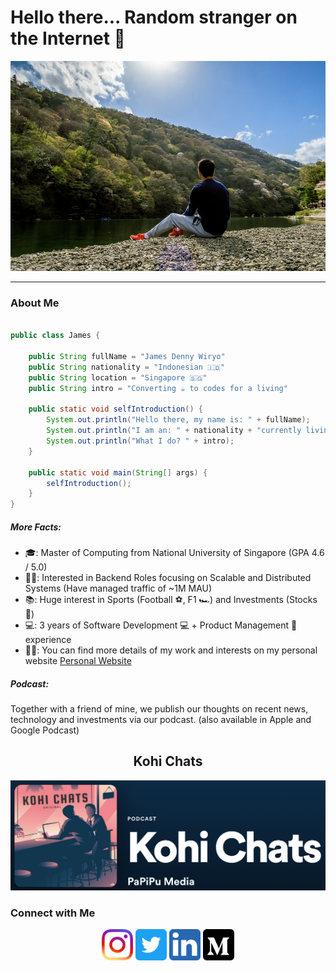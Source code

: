# Hello there... Random stranger on the Internet 👋

[![Personal Website](./Images/Kyoto_Personal_Profile.jpeg)](https://www.jwiryo.com/)

---

### About Me

```java

public class James {
    
    public String fullName = "James Denny Wiryo"
    public String nationality = "Indonesian 🇮🇩"
    public String location = "Singapore 🇸🇬"
    public String intro = "Converting ☕ to codes for a living"

    public static void selfIntroduction() {
        System.out.println("Hello there, my name is: " + fullName);
        System.out.println("I am an: " + nationality + "currently living in: " + location);
        System.out.println("What I do? " + intro);
    }

    public static void main(String[] args) {
        selfIntroduction();
    }
}
```

##### More Facts:

* 🎓:   Master of Computing from National University of Singapore (GPA 4.6 / 5.0)
* 🙋‍♂️:   Interested in Backend Roles focusing on Scalable and Distributed Systems (Have managed traffic of ~1M MAU)
* 📚:   Huge interest in Sports (Football ⚽, F1 🏎️) and Investments (Stocks 💸)
* 💻:  3 years of Software Development 💻 + Product Management 💼 experience
* ✍🏻:   You can find more details of my work and interests on my personal website [Personal Website](https://www.jwiryo.com/)

##### Podcast:
Together with a friend of mine, we publish our thoughts on recent news, technology and investments via our podcast. (also available in Apple and Google Podcast)
<h2 align="center">
Kohi Chats
</h2>
<p align="center">
<a href= "https://open.spotify.com/show/2455WOxVEpiqW23u3RqIJF?si=n6o4UuCeTI6SQXEfzUWMnw"><img src="./Images/Kohi_Chats_Logo.png"></a>
</p>


### Connect with Me
<p align="center">
<a href= "https://instagram.com/jwiryo"><img src="./Images/Instagram_Icon.png" height="50" width="50"/></a>
<a href= "https://twitter.com/jwiryo"><img src="./Images/Twitter_Icon2.png" height="50" width="50"/></a>
<a href= "https://www.linkedin.com/in/james-wiryo/?originalSubdomain=sg"><img src="./Images/Linkedin_Icon.png" height="50" width="50"/></a>
<a href= "https://medium.com/@james.wiryo"><img src="./Images/Medium_Icon2.png" height="50" width="50"/></a>
</p>



<!--
**JWiryo/JWiryo** is a ✨ _special_ ✨ repository because its `README.md` (this file) appears on your GitHub profile.

Here are some ideas to get you started:

- 🔭 I’m currently working on ...
- 🌱 I’m currently learning ...
- 👯 I’m looking to collaborate on ...
- 🤔 I’m looking for help with ...
- 💬 Ask me about ...
- 📫 How to reach me: ...
- 😄 Pronouns: ...
- ⚡ Fun fact: ...
-->
